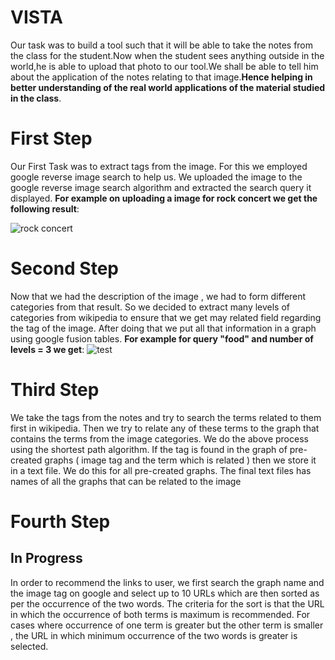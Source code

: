 # VISTA
Our task was to build a tool such that it will be able to take the notes from the class for the student.Now when the student sees anything outside in the world,he is able to upload that photo to our tool.We shall be able to tell him about the application of the notes relating to that image.**Hence helping in better understanding of the real world applications of the material studied in the class**.

# First Step

Our First Task was to extract tags from the image.
For this we employed google reverse image search to help us.
We uploaded the image to the google reverse image search algorithm and extracted the search query it displayed.
**For example on uploading a image for rock concert we get the following result**:

![rock concert](https://github.com/mananmadan/ProjectWork/blob/master/Pics/rockconcert.jpg)

# Second Step

Now that we had the description of the image , we had to form different categories from that result.
So we decided to extract many levels of categories from wikipedia to ensure that we get may related field regarding the tag of the image.
After doing that we put all that information in a graph using google fusion tables.
**For example for query "food" and number of levels = 3 we get**:
![test](https://github.com/mananmadan/ProjectWork/blob/master/Pics/graph.jpg)
# Third Step

We take the tags from the notes and try to search the terms related to them first in wikipedia.
Then we try to relate any of these terms to the graph that contains the terms from the image categories.
We do the above process using the shortest path algorithm.
If the tag is found in the graph of pre-created graphs  ( image tag and the term which is related ) then we store it in a text file.
We do this for all pre-created graphs. The final text files has names of all the graphs that can be related to the image

# Fourth Step
## In Progress
In order to recommend the links to user, we first search the graph name and the image tag on google and select up to 10 URLs which are then sorted as per the occurrence of the two words. The criteria for the sort is that the URL in which the occurrence of both terms is maximum is recommended. For cases where occurrence of one term is greater but the other term is smaller , the URL in which minimum occurrence of the two words is greater is selected.
